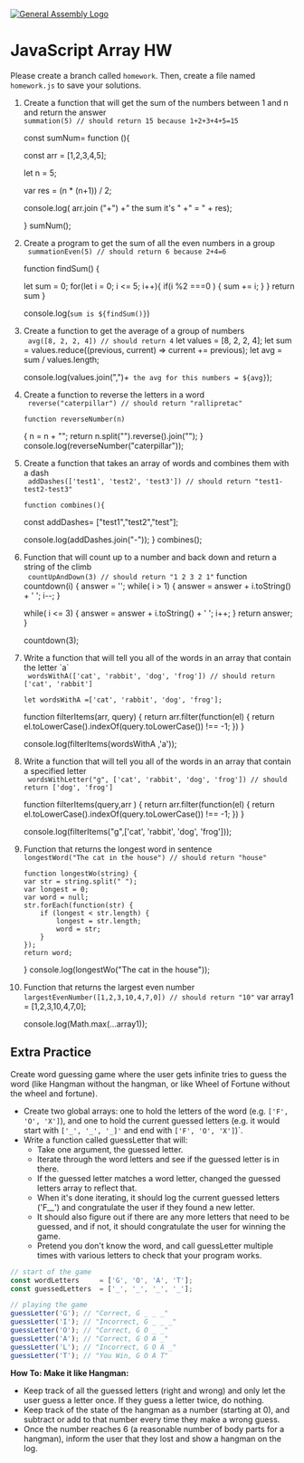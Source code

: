 [![General Assembly Logo](https://camo.githubusercontent.com/1a91b05b8f4d44b5bbfb83abac2b0996d8e26c92/687474703a2f2f692e696d6775722e636f6d2f6b6538555354712e706e67)](https://generalassemb.ly/education/web-development-immersive)

# JavaScript Array HW

Please create a branch called `homework`. Then, create a file named `homework.js` to save your solutions.

<ol>
  <li>Create a function that will get the sum of the numbers between 1 and n and return the answer
  <br>
    <code>summation(5) // should return 15 because 1+2+3+4+5=15</code>
     
        
const sumNum= function (){

const arr = [1,2,3,4,5];

let n = 5;

var res = (n * (n+1)) / 2;

console.log( arr.join ("+") +" the sum it's " +" = " + res);

}
sumNum();


  </li>
  <li>Create a program to get the sum of all the even numbers in a group
  <br>
    <code > summationEven(5) // should return 6 because 2+4=6</code>


function findSum() {

 
  
  let sum = 0;
  for(let i = 0; i <= 5; i++){
    if(i %2 ===0 ) {
      sum += i;
    }
  }
  return sum
}

console.log(`sum is ${findSum()}`)

  </li>
    
  <li>Create a function to get the average of a group of numbers 
  <br>
    <code> avg([8, 2, 2, 4]) // should return 4</code>
    let values = [8, 2, 2, 4];
let sum = values.reduce((previous, current) => current += previous);
let avg = sum / values.length;

console.log(values.join(",")+` the avg for this numbers = ${avg}`);

  </li>
  <li>Create a function to reverse the letters in a word
  <br>
    <code > reverse("caterpillar") // should return "rallipretac"</code>


    function reverseNumber(n)
{
	n = n + "";
	return n.split("").reverse().join("");
}
console.log(reverseNumber("caterpillar"));
  </li>
  <li>Create a function that takes an array of words and combines them with a dash
  <br>
    <code > addDashes(['test1', 'test2', 'test3']) // should return "test1-test2-test3"</code>

    function combines(){

  const addDashes= ["test1","test2","test"];


  console.log(addDashes.join("-"));
}
combines();
  </li>
  <li>Function that will count up to a number and back down and return a string of the climb
  <br>
    <code> countUpAndDown(3) // should return "1 2 3 2 1"</code>
    function countdown(i) {
answer = '';
while( i > 1) {
answer = answer + i.toString() + ' ';
i--;
}

while( i <= 3) {
answer = answer + i.toString() + ' ';
i++;
}
return answer;
}

countdown(3);
  </li>
  <li>Write a function that will tell you all of the words in an array that contain the letter `a`
  <br>
    <code > wordsWithA(['cat', 'rabbit', 'dog', 'frog']) // should return ['cat', 'rabbit']</code>

    let wordsWithA =['cat', 'rabbit', 'dog', 'frog'];

function filterItems(arr, query) {
  return arr.filter(function(el) {
      return el.toLowerCase().indexOf(query.toLowerCase()) !== -1;
  })
}


console.log(filterItems(wordsWithA ,'a'));
  </li>
  <li>Write a function that will tell you all of the words in an array that contain a specified letter
  <br>
    <code > wordsWithLetter("g", ['cat', 'rabbit', 'dog', 'frog']) // should return ['dog', 'frog']</code>
    
function filterItems(query,arr ) {
  return arr.filter(function(el) {
      return el.toLowerCase().indexOf(query.toLowerCase()) !== -1;
  })
}


console.log(filterItems("g",['cat', 'rabbit', 'dog', 'frog']));
  </li>
  <li>Function that returns the longest word in sentence
  <br>
    <code>longestWord("The cat in the house") // should return "house"</code>

    function longestWo(string) {
    var str = string.split(" ");
    var longest = 0;
    var word = null;
    str.forEach(function(str) {
        if (longest < str.length) {
            longest = str.length;
            word = str;
        }
    });
    return word;
}
console.log(longestWo("The cat in the house"));
  </li>
  <li>Function that returns the largest even number
  <br>
    <code>largestEvenNumber([1,2,3,10,4,7,0]) // should return "10"</code>
    var array1 = [1,2,3,10,4,7,0];

console.log(Math.max(...array1));
  </li>
</ol>

## Extra Practice

Create word guessing game where the user gets infinite tries to guess the word (like Hangman without the hangman, or like Wheel of Fortune without the wheel and fortune).

- Create two global arrays: one to hold the letters of the word (e.g. `['F', 'O', 'X']`), and one to hold the current guessed letters (e.g. it would start with `['_', '_', '_]'` and end with `['F', 'O', 'X']`)`.
- Write a function called guessLetter that will:
  - Take one argument, the guessed letter.
  - Iterate through the word letters and see if the guessed letter is in there.
  - If the guessed letter matches a word letter, changed the guessed letters array to reflect that.
  - When it's done iterating, it should log the current guessed letters ('F__') and congratulate the user if they found a new letter.
  - It should also figure out if there are any more letters that need to be guessed, and if not, it should congratulate the user for winning the game.
  - Pretend you don't know the word, and call guessLetter multiple times with various letters to check that your program works.

```js
// start of the game
const wordLetters     = ['G', 'O', 'A', 'T'];
const guessedLetters  = ['_', '_', '_', '_'];

// playing the game
guessLetter('G'); // "Correct, G _ _ _"
guessLetter('I'); // "Incorrect, G _ _ _"
guessLetter('O'); // "Correct, G O _ _"
guessLetter('A'); // "Correct, G O A _"
guessLetter('L'); // "Incorrect, G O A _"
guessLetter('T'); // "You Win, G O A T"
```
**How To: Make it like Hangman:**
- Keep track of all the guessed letters (right and wrong) and only let the user guess a letter once. If they guess a letter twice, do nothing.
- Keep track of the state of the hangman as a number (starting at 0), and subtract or add to that number every time they make a wrong guess.
- Once the number reaches 6 (a reasonable number of body parts for a hangman), inform the user that they lost and show a hangman on the log.
